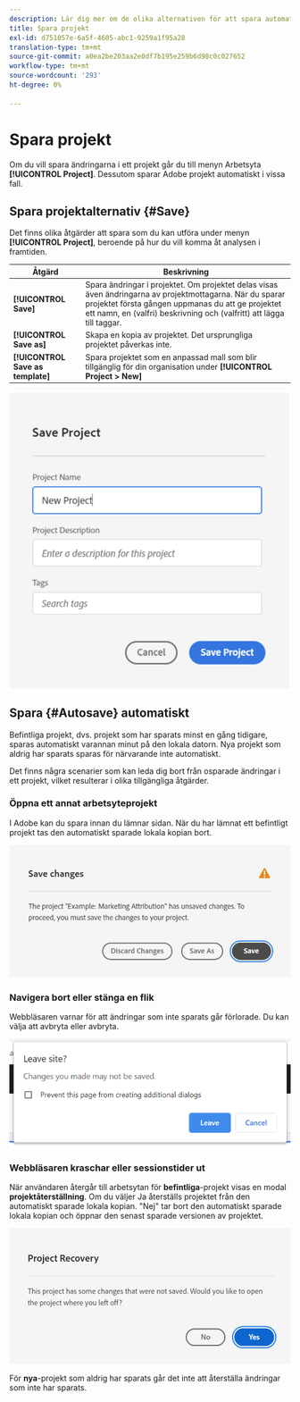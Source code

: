 ```yaml
---
description: Lär dig mer om de olika alternativen för att spara automatiskt, spara som och spara som mall.
title: Spara projekt
exl-id: d751057e-6a5f-4605-abc1-9259a1f95a28
translation-type: tm+mt
source-git-commit: a0ea2be203aa2e0df7b195e259b6d98c0c027652
workflow-type: tm+mt
source-wordcount: '293'
ht-degree: 0%

---
```


# Spara projekt

Om du vill spara ändringarna i ett projekt går du till menyn Arbetsyta **[!UICONTROL Project]**. Dessutom sparar Adobe projekt automatiskt i vissa fall.

## Spara projektalternativ {#Save}

Det finns olika åtgärder att spara som du kan utföra under menyn **[!UICONTROL Project]**, beroende på hur du vill komma åt analysen i framtiden.

| Åtgärd | Beskrivning |
|---|---| 
| **[!UICONTROL Save]** | Spara ändringar i projektet. Om projektet delas visas även ändringarna av projektmottagarna. När du sparar projektet första gången uppmanas du att ge projektet ett namn, en (valfri) beskrivning och (valfritt) att lägga till taggar. |
| **[!UICONTROL Save as]** | Skapa en kopia av projektet. Det ursprungliga projektet påverkas inte. |
| **[!UICONTROL Save as template]** | Spara projektet som en anpassad mall som blir tillgänglig för din organisation under **[!UICONTROL Project > New]** |

![](assets/save-project.png)

## Spara {#Autosave} automatiskt

Befintliga projekt, dvs. projekt som har sparats minst en gång tidigare, sparas automatiskt varannan minut på den lokala datorn. Nya projekt som aldrig har sparats sparas för närvarande inte automatiskt.

Det finns några scenarier som kan leda dig bort från osparade ändringar i ett projekt, vilket resulterar i olika tillgängliga åtgärder.

### Öppna ett annat arbetsyteprojekt

I Adobe kan du spara innan du lämnar sidan. När du har lämnat ett befintligt projekt tas den automatiskt sparade lokala kopian bort.

![](assets/existing-save.png)

### Navigera bort eller stänga en flik

Webbläsaren varnar för att ändringar som inte sparats går förlorade. Du kan välja att avbryta eller avbryta.

![](assets/browser-image.png)

### Webbläsaren kraschar eller sessionstider ut

När användaren återgår till arbetsytan för **befintliga**-projekt visas en modal **projektåterställning**. Om du väljer Ja återställs projektet från den automatiskt sparade lokala kopian. &quot;Nej&quot; tar bort den automatiskt sparade lokala kopian och öppnar den senast sparade versionen av projektet.

![](assets/project-recovery.png)

För **nya**-projekt som aldrig har sparats går det inte att återställa ändringar som inte har sparats.
